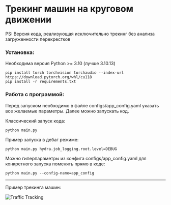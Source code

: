 # Трекинг машин на круговом движении

PS: Версия кода, реализующая исключительно трекинг без анализа загруженности перекрестков

### Установка:
Необходима версия Python >= 3.10 (лучше 3.10.13)
```
pip install torch torchvision torchaudio --index-url https://download.pytorch.org/whl/cu118
pip install -r requirements.txt
```
### Работа с программой:
Перед запуском необходимо в файле configs/app_config.yaml указать все желаемые параметры. Далее можно запускать код.

Классический запуск кода:
```
python main.py
```
Пример запуска в дебаг режиме:
```
python main.py hydra.job_logging.root.level=DEBUG
```

Можно гиперпараметры из конфига configs/app_config.yaml для конкретного запуска поменять прямо в коде:
```
python main.py --config-name=app_config
```
---
Пример трекинга машин:

![Traffic Tracking](content_for_readme/traffic_tracking.gif)

